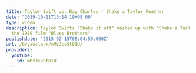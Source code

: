 ```yaml
---
title: Taylor Swift vs. Ray Charles - Shake a Taylor Feather
date: "2019-10-11T15:14:19+08:00"
type: video
description: Taylor Swifts "Shake it off" mashed up with "Shake a Tail Feather" from
  the 1980 film "Blues Brothers"
publishdate: "2015-02-15T08:04:50.000Z"
url: /bryanclark/mMzJcvSt81U/
providers:
  youtube:
    id: mMzJcvSt81U
---
```

